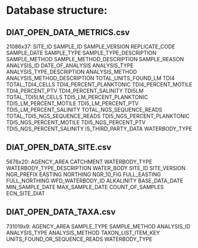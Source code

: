 # Database structure:
## DIAT_OPEN_DATA_METRICS.csv
21086x37:
SITE_ID SAMPLE_ID SAMPLE_VERSION REPLICATE_CODE SAMPLE_DATE SAMPLE_TYPE SAMPLE_TYPE_DESCRIPTION SAMPLE_METHOD SAMPLE_METHOD_DESCRIPTION SAMPLE_REASON ANALYSIS_ID DATE_OF_ANALYSIS ANALYSIS_TYPE ANALYSIS_TYPE_DESCRIPTION ANALYSIS_METHOD ANALYSIS_METHOD_DESCRIPTION TOTAL_UNITS_FOUND_LM TDI4 TOTAL_TDI4_CELLS TDI4_PERCENT_PLANKTONIC TDI4_PERCENT_MOTILE TDI4_PERCENT_PTV TDI4_PERCENT_SALINITY TDI5LM TOTAL_TDI5LM_CELLS TDI5_LM_PERCENT_PLANKTONIC TDI5_LM_PERCENT_MOTILE TDI5_LM_PERCENT_PTV TDI5_LM_PERCENT_SALINITY TOTAL_NGS_SEQUENCE_READS TOTAL_TDI5_NGS_SEQUENCE_READS TDI5_NGS_PERCENT_PLANKTONIC TDI5_NGS_PERCENT_MOTILE TDI5_NGS_PERCENT_PTV TDI5_NGS_PERCENT_SALINITY IS_THIRD_PARTY_DATA WATERBODY_TYPE

## DIAT_OPEN_DATA_SITE.csv
5676x20:
AGENCY_AREA CATCHMENT WATERBODY_TYPE WATERBODY_TYPE_DESCRIPTION WATER_BODY SITE_ID SITE_VERSION NGR_PREFIX EASTING NORTHING NGR_10_FIG FULL_EASTING FULL_NORTHING WFD_WATERBODY_ID ALKALINITY BASE_DATA_DATE MIN_SAMPLE_DATE MAX_SAMPLE_DATE COUNT_OF_SAMPLES ECN_SITE_DIAT

## DIAT_OPEN_DATA_TAXA.csv
731019x9:
AGENCY_AREA SAMPLE_TYPE SAMPLE_METHOD ANALYSIS_ID ANALYSIS_TYPE ANALYSIS_METHOD TAXON_LIST_ITEM_KEY UNITS_FOUND_OR_SEQUENCE_READS WATERBODY_TYPE
